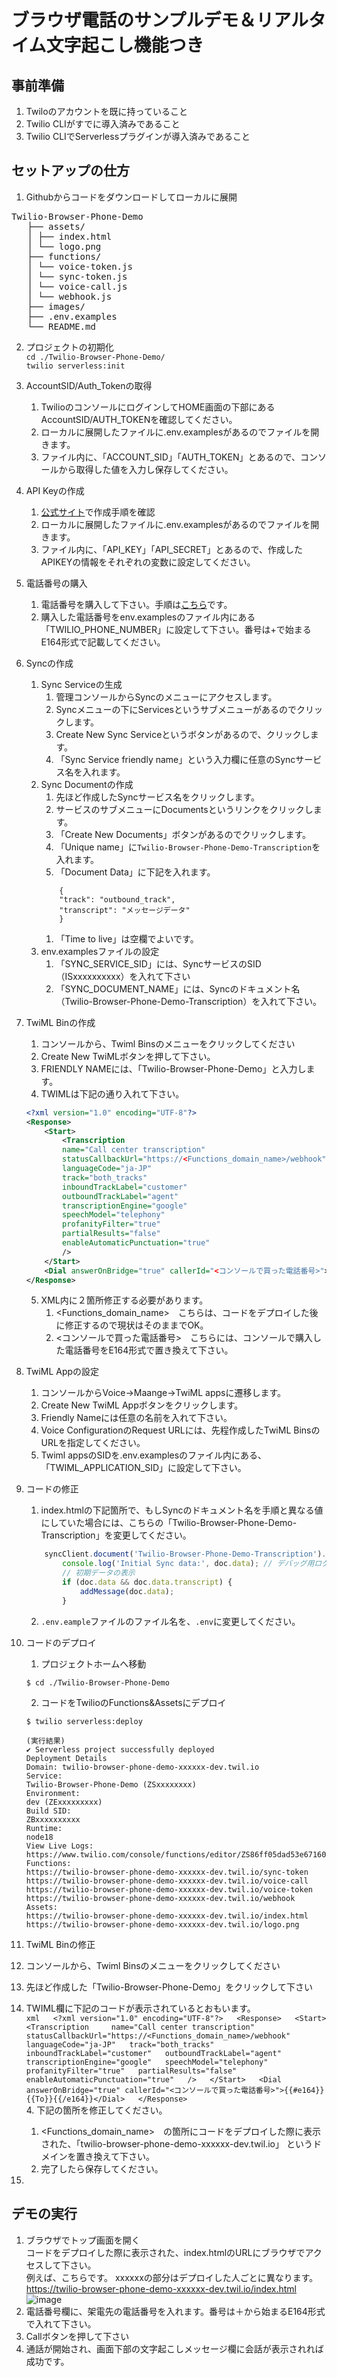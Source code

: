 # ブラウザ電話のサンプルデモ＆リアルタイム文字起こし機能つき  
## 事前準備
1. Twiloのアカウントを既に持っていること
2. Twilio CLIがすでに導入済みであること
3. Twilio CLIでServerlessプラグインが導入済みであること  

## セットアップの仕方  
1. Githubからコードをダウンロードしてローカルに展開  
<pre>
Twilio-Browser-Phone-Demo
   ├── assets/  
   │ ├── index.html  
   │ └── logo.png  
   ├── functions/  
   │ └── voice-token.js  
   │ └── sync-token.js  
   │ └── voice-call.js  
   │ └── webhook.js     
   ├── images/  
   ├── .env.examples
   └── README.md  
</pre>  
2. プロジェクトの初期化  
   `cd ./Twilio-Browser-Phone-Demo/`  
   `twilio serverless:init`  

3. AccountSID/Auth_Tokenの取得
   1. TwilioのコンソールにログインしてHOME画面の下部にあるAccountSID/AUTH_TOKENを確認してください。  
   2. ローカルに展開したファイルに.env.examplesがあるのでファイルを開きます。  
   3. ファイル内に、「ACCOUNT_SID」「AUTH_TOKEN」とあるので、コンソールから取得した値を入力し保存してください。   
   
4. API Keyの作成   
   1. [公式サイト](https://www.twilio.com/docs/iam/api-keys#create-an-api-key)で作成手順を確認    
   2. ローカルに展開したファイルに.env.examplesがあるのでファイルを開きます。  
   3. ファイル内に、「API_KEY」「API_SECRET」とあるので、作成したAPIKEYの情報をそれぞれの変数に設定してください。     

5. 電話番号の購入  
   1. 電話番号を購入して下さい。手順は[こちら](https://help.twilio.com/articles/223135247)です。  
   2. 購入した電話番号をenv.examplesのファイル内にある「TWILIO_PHONE_NUMBER」に設定して下さい。番号は+で始まるE164形式で記載してください。  

6. Syncの作成　　
   1. Sync Serviceの生成
      1. 管理コンソールからSyncのメニューにアクセスします。
      2. Syncメニューの下にServicesというサブメニューがあるのでクリックします。
      3. Create New Sync Serviceというボタンがあるので、クリックします。
      4. 「Sync Service friendly name」という入力欄に任意のSyncサービス名を入れます。
   2. Sync Documentの作成  
      1. 先ほど作成したSyncサービス名をクリックします。  
      2. サービスのサブメニューにDocumentsというリンクをクリックします。  
      3. 「Create New Documents」ボタンがあるのでクリックします。  
      4. 「Unique name」に`Twilio-Browser-Phone-Demo-Transcription`を入れます。  
      5. 「Document Data」に下記を入れます。
        ```
            {
            "track": "outbound_track",
            "transcript": "メッセージデータ"
            }
        ```  
        1. 「Time to live」は空欄でよいです。  
   3. env.examplesファイルの設定  
      1. 「SYNC_SERVICE_SID」には、SyncサービスのSID（ISxxxxxxxxxx）を入れて下さい
      2. 「SYNC_DOCUMENT_NAME」には、Syncのドキュメント名（Twilio-Browser-Phone-Demo-Transcription）を入れて下さい。  

7. TwiML Binの作成　
   1. コンソールから、Twiml Binsのメニューをクリックしてください　   
   2. Create New TwiMLボタンを押して下さい。
   3. FRIENDLY NAMEには、「Twilio-Browser-Phone-Demo」と入力します。
   4. TWIMLは下記の通り入れて下さい。
    ```xml  
    <?xml version="1.0" encoding="UTF-8"?>  
    <Response>  
        <Start>   
            <Transcription    
            name="Call center transcription"  
            statusCallbackUrl="https://<Functions_domain_name>/webhook"  
            languageCode="ja-JP"  
            track="both_tracks"  
            inboundTrackLabel="customer"  
            outboundTrackLabel="agent"   
            transcriptionEngine="google"  
            speechModel="telephony"  
            profanityFilter="true"  
            partialResults="false"  
            enableAutomaticPunctuation="true"  
            />  
        </Start>  
        <Dial answerOnBridge="true" callerId="<コンソールで買った電話番号>">{{#e164}}{{To}}{{/e164}}</Dial>  
    </Response>  
    ```  
    5. XML内に２箇所修正する必要があります。  
       1. <Functions_domain_name>　こちらは、コードをデプロイした後に修正するので現状はそのままでOK。  
       2. <コンソールで買った電話番号>　こちらには、コンソールで購入した電話番号をE164形式で置き換えて下さい。  
8. TwiML Appの設定　　
   1. コンソールからVoice→Maange→TwiML appsに遷移します。
   2. Create New TwiML Appボタンをクリックします。
   3. Friendly Nameには任意の名前を入れて下さい。
   4. Voice ConfigurationのRequest URLには、先程作成したTwiML BinsのURLを指定してください。
   5. Twiml appsのSIDを.env.examplesのファイル内にある、「TWIML_APPLICATION_SID」に設定して下さい。  
9.  コードの修正　　
    1.  index.htmlの下記箇所で、もしSyncのドキュメント名を手順と異なる値にしていた場合には、こちらの「Twilio-Browser-Phone-Demo-Transcription」を変更してください。  
    ```js  
        syncClient.document('Twilio-Browser-Phone-Demo-Transcription').then(doc => {  
            console.log('Initial Sync data:', doc.data); // デバッグ用ログ  
            // 初期データの表示  
            if (doc.data && doc.data.transcript) {  
                addMessage(doc.data);  
            }  
    ```  
    2. ```.env.eample```ファイルのファイル名を、```.env```に変更してください。  
10. コードのデプロイ　　
    1.  プロジェクトホームへ移動
    ```shell-session
    $ cd ./Twilio-Browser-Phone-Demo  
    ```    
    2.  コードをTwilioのFunctions&Assetsにデプロイ  
    ```shell-session
    $ twilio serverless:deploy  
      
    (実行結果)
    ✔ Serverless project successfully deployed
    Deployment Details
    Domain: twilio-browser-phone-demo-xxxxxx-dev.twil.io
    Service:
    Twilio-Browser-Phone-Demo (ZSxxxxxxxx)
    Environment:
    dev (ZExxxxxxxxx)
    Build SID:
    ZBxxxxxxxxxx
    Runtime:
    node18
    View Live Logs:
    https://www.twilio.com/console/functions/editor/ZS86ff05dad53e67160470087e4e839a22/environment/ZEdb3dd4975995d1f59cdb0391b0c8ce99
    Functions:
    https://twilio-browser-phone-demo-xxxxxx-dev.twil.io/sync-token
    https://twilio-browser-phone-demo-xxxxxx-dev.twil.io/voice-call
    https://twilio-browser-phone-demo-xxxxxx-dev.twil.io/voice-token
    https://twilio-browser-phone-demo-xxxxxx-dev.twil.io/webhook
    Assets:
    https://twilio-browser-phone-demo-xxxxxx-dev.twil.io/index.html
    https://twilio-browser-phone-demo-xxxxxx-dev.twil.io/logo.png
    ```
11. TwiML Binの修正　　
   1. コンソールから、Twiml Binsのメニューをクリックしてください　   
   2. 先ほど作成した「Twilio-Browser-Phone-Demo」をクリックして下さい
   3.  TWIML欄に下記のコードが表示されているとおもいます。  
    ```xml  
    <?xml version="1.0" encoding="UTF-8"?>  
    <Response>  
        <Start>   
            <Transcription    
            name="Call center transcription"  
            statusCallbackUrl="https://<Functions_domain_name>/webhook"  
            languageCode="ja-JP"  
            track="both_tracks"  
            inboundTrackLabel="customer"  
            outboundTrackLabel="agent"   
            transcriptionEngine="google"  
            speechModel="telephony"  
            profanityFilter="true"  
            partialResults="false"  
            enableAutomaticPunctuation="true"  
            />  
        </Start>  
        <Dial answerOnBridge="true" callerId="<コンソールで買った電話番号>">{{#e164}}{{To}}{{/e164}}</Dial>  
    </Response>  
    ```  
    4.  下記の箇所を修正してください。   
       1. <Functions_domain_name>　の箇所にコードをデプロイした際に表示された、「twilio-browser-phone-demo-xxxxxx-dev.twil.io」  というドメインを置き換えて下さい。  
       2. 完了したら保存してください。
12. 


## デモの実行  
1. ブラウザでトップ画面を開く  
コードをデプロイした際に表示された、index.htmlのURLにブラウザでアクセスして下さい。  
例えば、こちらです。  xxxxxxの部分はデプロイした人ごとに異なります。  
https://twilio-browser-phone-demo-xxxxxx-dev.twil.io/index.html  
![image](./images/1.png)  
2. 電話番号欄に、架電先の電話番号を入れます。番号は＋から始まるE164形式で入れて下さい。  
3. Callボタンを押して下さい  
4. 通話が開始され、画面下部の文字起こしメッセージ欄に会話が表示されれば成功です。  